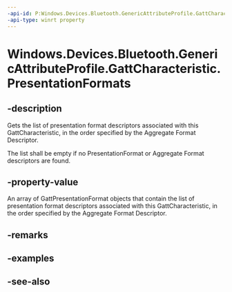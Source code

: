 ```yaml
---
-api-id: P:Windows.Devices.Bluetooth.GenericAttributeProfile.GattCharacteristic.PresentationFormats
-api-type: winrt property
---
```


<!-- Property syntax
public Windows.Foundation.Collections.IVectorView<Windows.Devices.Bluetooth.GenericAttributeProfile.GattPresentationFormat> PresentationFormats { get; }
-->

# Windows.Devices.Bluetooth.GenericAttributeProfile.GattCharacteristic.PresentationFormats

## -description
Gets the list of presentation format descriptors associated with this GattCharacteristic, in the order specified by the Aggregate Format Descriptor.

The list shall be empty if no PresentationFormat or Aggregate Format descriptors are found.

## -property-value
An array of GattPresentationFormat objects that contain the list of presentation format descriptors associated with this GattCharacteristic, in the order specified by the Aggregate Format Descriptor.

## -remarks

## -examples

## -see-also
